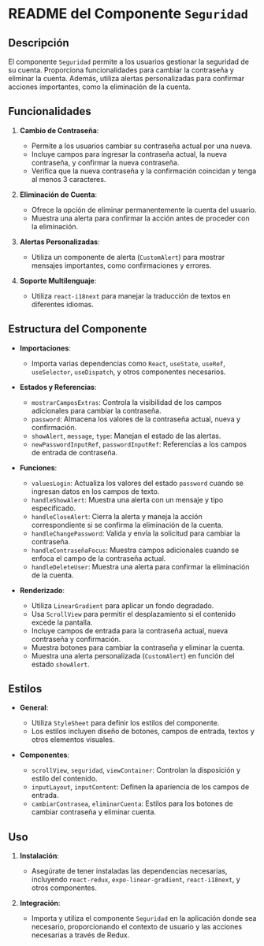 # README del Componente `Seguridad`

## Descripción

El componente `Seguridad` permite a los usuarios gestionar la seguridad de su cuenta. Proporciona funcionalidades para cambiar la contraseña y eliminar la cuenta. Además, utiliza alertas personalizadas para confirmar acciones importantes, como la eliminación de la cuenta.

## Funcionalidades

1. **Cambio de Contraseña**:
   - Permite a los usuarios cambiar su contraseña actual por una nueva.
   - Incluye campos para ingresar la contraseña actual, la nueva contraseña, y confirmar la nueva contraseña.
   - Verifica que la nueva contraseña y la confirmación coincidan y tenga al menos 3 caracteres.

2. **Eliminación de Cuenta**:
   - Ofrece la opción de eliminar permanentemente la cuenta del usuario.
   - Muestra una alerta para confirmar la acción antes de proceder con la eliminación.

3. **Alertas Personalizadas**:
   - Utiliza un componente de alerta (`CustomAlert`) para mostrar mensajes importantes, como confirmaciones y errores.

4. **Soporte Multilenguaje**:
   - Utiliza `react-i18next` para manejar la traducción de textos en diferentes idiomas.

## Estructura del Componente

- **Importaciones**:
  - Importa varias dependencias como `React`, `useState`, `useRef`, `useSelector`, `useDispatch`, y otros componentes necesarios.

- **Estados y Referencias**:
  - `mostrarCamposExtras`: Controla la visibilidad de los campos adicionales para cambiar la contraseña.
  - `password`: Almacena los valores de la contraseña actual, nueva y confirmación.
  - `showAlert`, `message`, `type`: Manejan el estado de las alertas.
  - `newPasswordInputRef`, `passwordInputRef`: Referencias a los campos de entrada de contraseña.

- **Funciones**:
  - `valuesLogin`: Actualiza los valores del estado `password` cuando se ingresan datos en los campos de texto.
  - `handleShowAlert`: Muestra una alerta con un mensaje y tipo especificado.
  - `handleCloseAlert`: Cierra la alerta y maneja la acción correspondiente si se confirma la eliminación de la cuenta.
  - `handleChangePassword`: Valida y envía la solicitud para cambiar la contraseña.
  - `handleContraseñaFocus`: Muestra campos adicionales cuando se enfoca el campo de la contraseña actual.
  - `handleDeleteUser`: Muestra una alerta para confirmar la eliminación de la cuenta.

- **Renderizado**:
  - Utiliza `LinearGradient` para aplicar un fondo degradado.
  - Usa `ScrollView` para permitir el desplazamiento si el contenido excede la pantalla.
  - Incluye campos de entrada para la contraseña actual, nueva contraseña y confirmación.
  - Muestra botones para cambiar la contraseña y eliminar la cuenta.
  - Muestra una alerta personalizada (`CustomAlert`) en función del estado `showAlert`.

## Estilos

- **General**:
  - Utiliza `StyleSheet` para definir los estilos del componente.
  - Los estilos incluyen diseño de botones, campos de entrada, textos y otros elementos visuales.

- **Componentes**:
  - `scrollView`, `seguridad`, `viewContainer`: Controlan la disposición y estilo del contenido.
  - `inputLayout`, `inputContent`: Definen la apariencia de los campos de entrada.
  - `cambiarContrasea`, `eliminarCuenta`: Estilos para los botones de cambiar contraseña y eliminar cuenta.

## Uso

1. **Instalación**:
   - Asegúrate de tener instaladas las dependencias necesarias, incluyendo `react-redux`, `expo-linear-gradient`, `react-i18next`, y otros componentes.

2. **Integración**:
   - Importa y utiliza el componente `Seguridad` en la aplicación donde sea necesario, proporcionando el contexto de usuario y las acciones necesarias a través de Redux.
